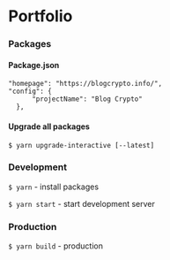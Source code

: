 # Portfolio

### Packages

#### Package.json

    "homepage": "https://blogcrypto.info/",
    "config": {
          "projectName": "Blog Crypto"
      },

#### Upgrade all packages

`$ yarn upgrade-interactive [--latest]`


### Development

`$ yarn` - install packages

`$ yarn start` - start development server


### Production

`$ yarn build` - production
